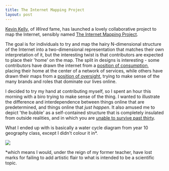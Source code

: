 ```yaml
---
title: The Internet Mapping Project
layout: post
---
```


[Kevin Kelly][kk], of *Wired* fame, has launched a lovely collaborative project to map the Internet, sensibly named [The Internet Mapping Project][project].

The goal is for individuals to try and map the hairy N-dimensional structure of the Internet into a two-dimensional representation that matches their own interpretation of it, but the interesting twist is that contributors are expected to place their 'home' on the map. The split in designs is interesting - some contributors have drawn the internet from a [position of consumption][consumption], placing their home at the center of a network of services, while others have drawn their maps from a [position of oversight][oversight], trying to make sense of the many brands and roles that dominate our lives online. 

I decided to try my hand at contributing myself, so I spent an hour this morning with a biro trying to make sense of the thing. I wanted to illustrate the difference and interdependence between things online that are predetermined, and things online that *just happen*. It also amused me to depict 'the bubble' as a self-contained structure that is completely insulated from outside realities, and in which you are [unable to survive past thirty][logan].

What I ended up with is basically a water cycle diagram from year 10 geography class, except I didn't colour it in*.

<a href="http://www.flickr.com/photos/angryamoeba/3597068559/sizes/l/"><img src="http://files.angryamoeba.co.uk/crap/imapmed.png" /></a>

*which means I would, under the reign of my former teacher, have lost marks for failing to add artistic flair to what is intended to be a scientific topic.


[kk]: http://www.kk.org
[consumption]: http://www.flickr.com/photos/kevinkelly/3585540367/in/set-72157613562011932/
[oversight]: http://www.flickr.com/photos/kevinkelly/3390479096/in/set-72157613562011932/
[logan]: http://uk.imdb.com/title/tt0074812/
[project]: http://www.kk.org/internet-mapping/
[the image]: http://www.flickr.com/photos/angryamoeba/3597068559/sizes/l/
